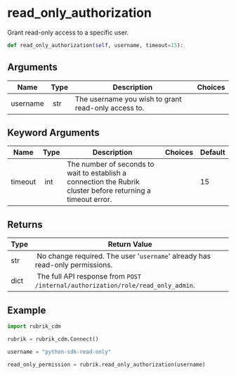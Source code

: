# read_only_authorization

Grant read-only access to a specific user.

```py
def read_only_authorization(self, username, timeout=15):
```

## Arguments

| Name        | Type | Description                                                                 | Choices |
|-------------|------|-----------------------------------------------------------------------------|---------|
| username  | str | The username you wish to grant read-only access to. |  |

## Keyword Arguments

| Name        | Type | Description                                                                 | Choices | Default |
|-------------|------|-----------------------------------------------------------------------------|---------|---------|
| timeout  | int | The number of seconds to wait to establish a connection the Rubrik cluster before returning a timeout error.  |  | 15 |

## Returns

| Type | Return Value                                                                                  |
|------|-----------------------------------------------------------------------------------------------|
| str | No change required. The user '`username`' already has read-only permissions. |
| dict | The full API response from `POST /internal/authorization/role/read_only_admin`. |



## Example

```py
import rubrik_cdm

rubrik = rubrik_cdm.Connect()

username = "python-sdk-read-only"

read_only_permission = rubrik.read_only_authorization(username)

```
